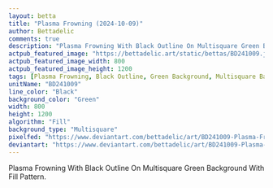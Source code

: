 ```yaml
---
layout: betta
title: "Plasma Frowning (2024-10-09)"
author: Bettadelic
comments: true
description: "Plasma Frowning With Black Outline On Multisquare Green Background With Fill Pattern."
actpub_featured_image: "https://bettadelic.art/static/bettas/BD241009.jpg"
actpub_featured_image_width: 800
actpub_featured_image_height: 1200
tags: [Plasma Frowning, Black Outline, Green Background, Multisquare Background Pattern, Fill Pattern, October 2024]
unitName: "BD241009"
line_color: "Black"
background_color: "Green"
width: 800
height: 1200
algorithm: "Fill"
background_type: "Multisquare"
pixelfed: "https://www.deviantart.com/bettadelic/art/BD241009-Plasma-Frowning-2024-10-09-1108326423"
deviantart: "https://www.deviantart.com/bettadelic/art/BD241009-Plasma-Frowning-2024-10-09-1108326423"
---
```


Plasma Frowning With Black Outline On Multisquare Green Background With Fill Pattern.
